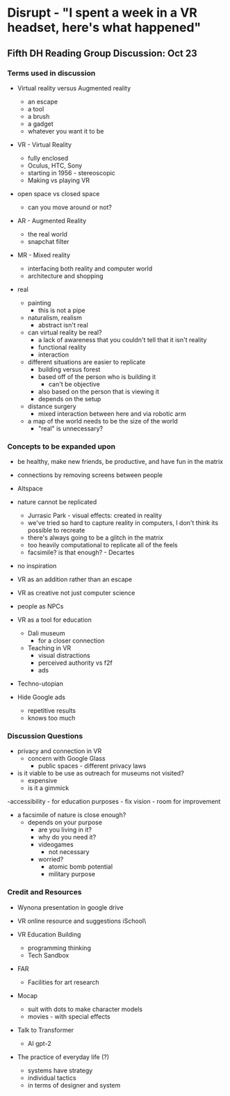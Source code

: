 # Disrupt - "I spent a week in a VR headset, here's what happened"

## Fifth DH Reading Group Discussion: Oct 23

### Terms used in discussion
- Virtual reality versus Augmented reality
	- an escape
	- a tool
	- a brush
	- a gadget
	- whatever you want it to be

- VR - Virtual Reality
	- fully enclosed
	- Oculus, HTC, Sony
	- starting in 1956 - stereoscopic
	- Making vs playing VR

- open space vs closed space
	- can you move around or not?


- AR - Augmented Reality
	- the real world 
	- snapchat filter
- MR - Mixed reality
	- interfacing both reality and computer world
	- architecture and shopping

- real
	- painting
		- this is not a pipe
	- naturalism, realism
		- abstract isn't real
	- can virtual reality be real?
		- a lack of awareness that you couldn't tell that it isn't reality
		- functional reality
		- interaction
	- different situations are easier to replicate
		- building versus forest
		- based off of the person who is building it
			- can't be objective
		- also based on the person that is viewing it
		- depends on the setup
	- distance surgery
		 - mixed interaction between here and via robotic arm 
	- a map of the world needs to be the size of the world
	 	- "real" is unnecessary?


### Concepts to be expanded upon

- be healthy, make new friends, be productive, and have fun in the matrix
- connections by removing screens between people
- Altspace
- nature cannot be replicated 
	- Jurrasic Park - visual effects: created in reality
	- we've tried so hard to capture reality in computers, I don't think its possible to recreate
	- there's always going to be a glitch in the matrix
	- too heavily computational to replicate all of the feels 
	- facsimile? is that enough? - Decartes
- no inspiration
- VR as an addition rather than an escape
- VR as creative not just computer science
- people as NPCs 

- VR as a tool for education
	- Dali museum 
		- for a closer connection 
	- Teaching in VR
		- visual distractions
		- perceived authority vs f2f 
		- ads 

- Techno-utopian

- Hide Google ads 
	- repetitive results
	- knows too much

	
### Discussion Questions

- privacy and connection in VR
	- concern with Google Glass
		- public spaces - different privacy laws
- is it viable to be use as outreach for museums not visited?
	- expensive
	- is it a gimmick

-accessibility
	- for education purposes
	- fix vision - room for improvement

- a facsimile of nature is close enough? 
	- depends on your purpose
		- are you living in it?
		- why do you need it?
		- videogames
			- not necessary
		- worried?
			- atomic bomb potential
			- military purpose


### Credit and Resources

- Wynona presentation in google drive
- VR online resource and suggestions iSchool\
- VR Education Building 
	- programming thinking
	- Tech Sandbox 
- FAR
	- Facilities for art research
- Mocap
	- suit with dots to make character models
	- movies - with special effects

- Talk to Transformer
	- AI gpt-2


- The practice of everyday life (?)
	 - systems have strategy
	 - individual tactics
	 - in terms of designer and system


